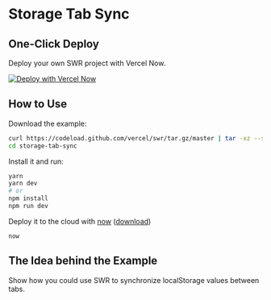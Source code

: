 # Storage Tab Sync

## One-Click Deploy

Deploy your own SWR project with Vercel Now.

[![Deploy with Vercel Now](https://vercel.com/button)](https://vercel.com/new/project?template=https://github.com/vercel/swr/tree/master/examples/storage-tab-sync)

## How to Use

Download the example:

```bash
curl https://codeload.github.com/vercel/swr/tar.gz/master | tar -xz --strip=2 swr-master/examples/storage-tab-sync
cd storage-tab-sync
```

Install it and run:

```bash
yarn
yarn dev
# or
npm install
npm run dev
```

Deploy it to the cloud with [now](https://vercel.com/home) ([download](https://vercel.com/download))

```
now
```

## The Idea behind the Example

Show how you could use SWR to synchronize localStorage values between tabs.
